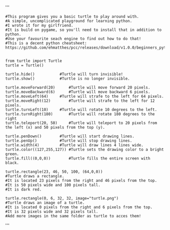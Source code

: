 '''

	#This program gives you a basic turtle to play around with.
	#A simple, uncomplicated playground for learning python.
	#I wrote it for my girlfriend.
	#It is build on pygame, so you'll need to install that in addition to python. 
	#Use your favourite seach engine to find out how to do that!
	#This is a decent python cheatsheet: https://github.com/ehmatthes/pcc/releases/download/v1.0.0/beginners_python_cheat_sheet_pcc.pdf


	from turtle import Turtle
	turtle = Turtle()

	turtle.hide()			#Turtle will turn invisible!
	turtle.show()			#Turtle is no longer invisible.

	turtle.moveForward(20)		#Turtle will move forward 20 pixels.
	turtle.moveBackward(6)		#Turtle will move backward 6 pixels.
	turtle.moveLeft(64)		#Turtle will strafe to the left for 64 pixels.
	turtle.moveRight(12)		#Turtle will strafe to the left for 12 pixels.
	turtle.turnLeft(10)		#Turtle will rotate 10 degrees to the left.
	turtle.turnRight(180)		#Turtle will rotate 180 degrees to the right
	turtle.teleport(20, 50)		#Turtle will teleport to 20 pixels from the left (x) and 50 pixels from the top (y).

	turtle.penDown()		#Turtle will start drawing lines.
	turtle.penUp()			#Turtle will stop drawing lines.
	turtle.width(4)			#Turtle will draw lines 4 lines wide.
	turtle.color((127,255,127))	#Turtle sets the drawing color to a bright green.
	turtle.fill((0,0,0))		#Turtle fills the entire screen with black.

	turtle.rectangle(23, 46, 50, 100, (64,0,0))
	#Turtle draws a rectangle.
	#It is located 23 pixels from the right and 46 pixels from the top.
	#It is 50 pixels wide and 100 pixels tall.
	#It is dark red.
	
	turtle.rectangle(0, 6, 32, 32, image="turtle.png")
	#Turtle draws an image of a turtle.
	#It is located 0 pixels from the right and 6 pixels from the top.
	#It is 32 pixels wide and 32 pixels tall.
	#Add more images in the same folder as turtle to acces them!
		

'''
